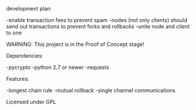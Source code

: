 development plan:

-enable transaction fees to prevent spam 
-nodes (not only clients) should send out transactions to prevent forks and rollbacks
-unite node and client to one

WARNING: This project is in the Proof of Concept stage!

Dependencies:

-pycrypto -python 2.7 or newer -requests

Features:

-longest chain rule 
-mutual rollback 
-single channel communications

Licensed under GPL
